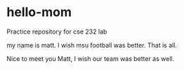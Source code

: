 # hello-mom
Practice repository for cse 232 lab

my name is matt.  I wish msu football was better. That is all.

Nice to meet you Matt, I wish our team was better as well.
